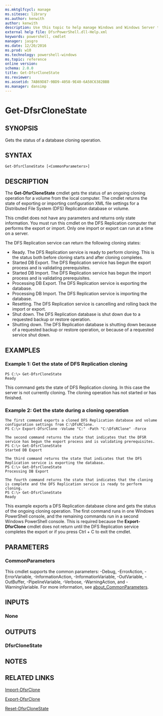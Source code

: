```yaml
---
ms.mktglfcycl: manage
ms.sitesec: library
ms.author: kenwith
author: kenwith
description: Use this topic to help manage Windows and Windows Server technologies with Windows PowerShell.
external help file: DfsrPowerShell.dll-Help.xml
keywords: powershell, cmdlet
manager: jasgro
ms.date: 12/20/2016
ms.prod: w10
ms.technology: powershell-windows
ms.topic: reference
online version: 
schema: 2.0.0
title: Get-DfsrCloneState
ms.reviewer:
ms.assetid: 7AB69D87-9BD9-4058-9E40-6A50C6382BBB
ms.manager: dansimp
---
```


# Get-DfsrCloneState

## SYNOPSIS
Gets the status of a database cloning operation.

## SYNTAX

```
Get-DfsrCloneState [<CommonParameters>]
```

## DESCRIPTION
The **Get-DfsrCloneState** cmdlet gets the status of an ongoing cloning operation for a volume from the local computer.
The cmdlet returns the state of exporting or importing configuration XML file settings for a Distributed File System (DFS) Replication database or volume.

This cmdlet does not have any parameters and returns only state information.
You must run this cmdlet on the DFS Replication computer that performs the export or import.
Only one import or export can run at a time on a server.

The DFS Replication service can return the following cloning states:

- Ready. The DFS Replication service is ready to perform cloning. This is the status both before cloning starts and after cloning completes.
- Started DB Export. The DFS Replication service has begun the export process and is validating prerequisites.
- Started DB Import. The DFS Replication service has begun the import process and is validating prerequisites. 
- Processing DB Export. The DFS Replication service is exporting the database. 
- Processing DB Import. The DFS Replication service is importing the database. 
- Resetting. The DFS Replication service is cancelling and rolling back the import or export. 
- Shut down. The DFS Replication database is shut down due to a requested backup or restore operation.
- Shutting down. The DFS Replication database is shutting down because of a requested backup or restore operation, or because of a requested service shut down.

## EXAMPLES

### Example 1: Get the state of DFS Replication cloning
```
PS C:\> Get-DfsrCloneState
Ready
```

This command gets the state of DFS Replication cloning.
In this case the server is not currently cloning.
The cloning operation has not started or has finished.

### Example 2: Get the state during a cloning operation
```
The first command exports a cloned DFS Replication database and volume configuration settings from C:\DfsRClone.
PS C:\> Export-DfsrClone -Volume "C:" -Path "C:\DfsRClone" -Force

The second command returns the state that indicates that the DFSR service has begun the export process and is validating prerequisites.
PS C:\> Get-DfsrCloneState
Started DB Export

The third command returns the state that indicates that the DFS Replication service is exporting the database.
PS C:\> Get-DfsrCloneState
Processing DB Export

The fourth command returns the state that indicates that the cloning is complete and the DFS Replication service is ready to perform cloning.
PS C:\> Get-DfsrCloneState
Ready
```

This example exports a DFS Replication database clone and gets the status of the ongoing cloning operation.
The first command runs in one Windows PowerShell console, and the remaining commands run in a second Windows PowerShell console.
This is required because the **Export-DfsrClone** cmdlet does not return until the DFS Replication service completes the export or if you press Ctrl + C to exit the cmdlet.

## PARAMETERS

### CommonParameters
This cmdlet supports the common parameters: -Debug, -ErrorAction, -ErrorVariable, -InformationAction, -InformationVariable, -OutVariable, -OutBuffer, -PipelineVariable, -Verbose, -WarningAction, and -WarningVariable. For more information, see [about_CommonParameters](http://go.microsoft.com/fwlink/?LinkID=113216).

## INPUTS

### None

## OUTPUTS

### DfsrCloneState

## NOTES

## RELATED LINKS

[Import-DfsrClone](./Import-DfsrClone.md)

[Export-DfsrClone](./Export-DfsrClone.md)

[Reset-DfsrCloneState](./Reset-DfsrCloneState.md)

